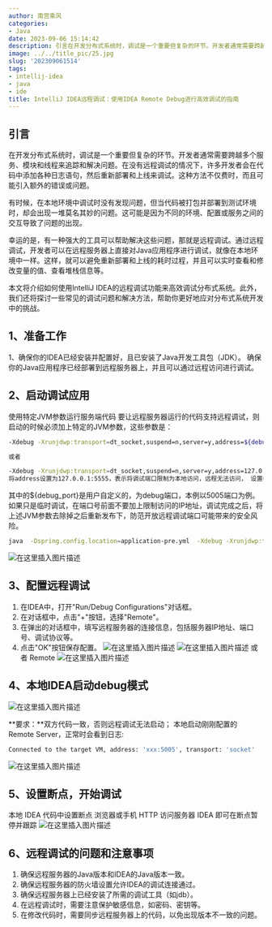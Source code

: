 ```yaml
---
author: 南宫乘风
categories:
- Java
date: 2023-09-06 15:14:42
description: 引言在开发分布式系统时，调试是一个重要但复杂的环节。开发者通常需要跨越多个服务、模块和线程来追踪和解决问题。在没有远程调试的情况下，许多开发者会在代码中添加各种日志语句，然后重新部署和上线来调试。这种。。。。。。。
image: ../../title_pic/25.jpg
slug: '202309061514'
tags:
- intellij-idea
- java
- ide
title: IntelliJ IDEA远程调试：使用IDEA Remote Debug进行高效调试的指南
---
```


<!--more-->

## 引言
在开发分布式系统时，调试是一个重要但复杂的环节。开发者通常需要跨越多个服务、模块和线程来追踪和解决问题。在没有远程调试的情况下，许多开发者会在代码中添加各种日志语句，然后重新部署和上线来调试。这种方法不仅费时，而且可能引入额外的错误或问题。

有时候，在本地环境中调试时没有发现问题，但当代码被打包并部署到测试环境时，却会出现一堆莫名其妙的问题。这可能是因为不同的环境、配置或服务之间的交互导致了问题的出现。

幸运的是，有一种强大的工具可以帮助解决这些问题，那就是远程调试。通过远程调试，开发者可以在远程服务器上直接对Java应用程序进行调试，就像在本地环境中一样。这样，就可以避免重新部署和上线的耗时过程，并且可以实时查看和修改变量的值、查看堆栈信息等。

本文将介绍如何使用IntelliJ IDEA的远程调试功能来高效调试分布式系统。此外，我们还将探讨一些常见的调试问题和解决方法，帮助你更好地应对分布式系统开发中的挑战。
## 1、准备工作
1、确保你的IDEA已经安装并配置好，且已安装了Java开发工具包（JDK）。
确保你的Java应用程序已经部署到远程服务器上，并且可以通过远程访问进行调试。
## 2、启动调试应用
使用特定JVM参数运行服务端代码
要让远程服务器运行的代码支持远程调试，则启动的时候必须加上特定的JVM参数，这些参数是：
```bash
-Xdebug -Xrunjdwp:transport=dt_socket,suspend=n,server=y,address=${debug_port}

或者

-Xdebug -Xrunjdwp:transport=dt_socket,suspend=n,server=y,address=127.0.0.1:5555
将address设置为127.0.0.1:5555，表示将调试端口限制为本地访问，远程无法访问， 设置参数应该注意
```
其中的${debug_port}是用户自定义的，为debug端口，本例以5005端口为例。
如果只是临时调试，在端口号前面不要加上限制访问的IP地址，调试完成之后，将上述JVM参数去除掉之后重新发布下，防范开放远程调试端口可能带来的安全风险。

```bash 
java  -Dspring.config.location=application-pre.yml  -Xdebug -Xrunjdwp:transport=dt_socket,address=5005,server=y,suspend=n -jar  fubaodai-app-1.0-SNAPSHOT.jar
```
![在这里插入图片描述](../../image/09015b658c2a45d1a87874f6b7e9d8fb.png)
## 3、配置远程调试
1. 在IDEA中，打开"Run/Debug Configurations"对话框。
2. 在对话框中，点击"+"按钮，选择"Remote"。
3. 在弹出的对话框中，填写远程服务器的连接信息，包括服务器IP地址、端口号、调试协议等。
4. 点击"OK"按钮保存配置。
![在这里插入图片描述](../../image/305ea062503941f488521c47935c62e1.png)
![在这里插入图片描述](../../image/4721fe8e84f04e21ae1e9dd1acbb4441.png)
或者 Remote
![在这里插入图片描述](../../image/e8f9c4045ec646c8a7116d01fb33fbf0.png)
## 4、本地IDEA启动debug模式
![在这里插入图片描述](../../image/36ec5d9abe0f494799653822235dcce1.png)

**要求：**双方代码一致，否则远程调试无法启动；
本地启动刚刚配置的 Remote Server，正常时会看到日志: 
```bash
Connected to the target VM, address: 'xxx:5005', transport: 'socket'
```
![在这里插入图片描述](../../image/956d7ffa67f1429eb4b3cbc432c451e5.png)

## 5、设置断点，开始调试

本地 IDEA 代码中设置断点
浏览器或手机 HTTP 访问服务器
IDEA 即可在断点暂停并跟踪
![在这里插入图片描述](../../image/56e130c4203f4d1084d652156475f0a3.png)


## 6、远程调试的问题和注意事项
1. 确保远程服务器的Java版本和IDEA的Java版本一致。
2. 确保远程服务器的防火墙设置允许IDEA的调试连接通过。
3. 确保远程服务器上已经安装了所需的调试工具（如jdb）。
4. 在远程调试时，需要注意保护敏感信息，如密码、密钥等。
5. 在修改代码时，需要同步远程服务器上的代码，以免出现版本不一致的问题。
